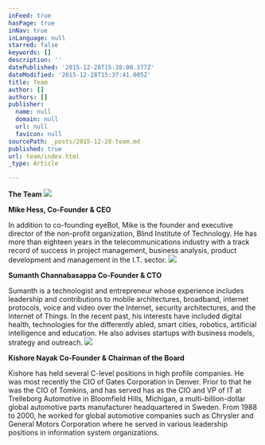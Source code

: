 ```yaml
---
inFeed: true
hasPage: true
inNav: true
inLanguage: null
starred: false
keywords: []
description: ''
datePublished: '2015-12-28T15:38:00.377Z'
dateModified: '2015-12-28T15:37:41.005Z'
title: Team
author: []
authors: []
publisher:
  name: null
  domain: null
  url: null
  favicon: null
sourcePath: _posts/2015-12-28-team.md
published: true
url: team/index.html
_type: Article

---
```

**The Team**
![](https://the-grid-user-content.s3-us-west-2.amazonaws.com/07fa07a9-3e04-40f4-8c52-0aea022b40b3.jpg)

**Mike Hess, Co-Founder & CEO**

In addition to co-founding eyeBot, Mike is the founder and executive director of the non-profit organization, Blind Institute of Technology. He has more than eighteen years in the telecommunications industry with a track record of success in project management, business analysis, product development and management in the I.T. sector.
![](https://the-grid-user-content.s3-us-west-2.amazonaws.com/588caf1c-d366-4416-98de-d69f197fa9f6.JPG)

**Sumanth Channabasappa
Co-Founder & CTO**

Sumanth is a technologist and entrepreneur whose experience includes leadership and contributions to mobile architectures, broadband, internet protocols, voice and video over the Internet, security architectures, and the Internet of Things. In the recent past, his interests have included digital health, technologies for the differently abled, smart cities, robotics, artificial intelligence and education. He also advises startups with business models, strategy and outreach.
![](https://the-grid-user-content.s3-us-west-2.amazonaws.com/655d8aa8-8722-4937-96f9-32c67472f5c4.jpg)

**Kishore Nayak
Co-Founder & Chairman of the Board**

Kishore has held several C-level positions in high profile companies. He was most recently the CIO of Gates Corporation in Denver. Prior to that he was the CIO of Tomkins, and has served has as the CIO and VP of IT at Trelleborg Automotive in Bloomfield Hills, Michigan, a multi-billion-dollar global automotive parts manufacturer headquartered in Sweden. From 1988 to 2000, he worked for global automotive companies such as Chrysler and General Motors Corporation where he served in various leadership positions in information system organizations.